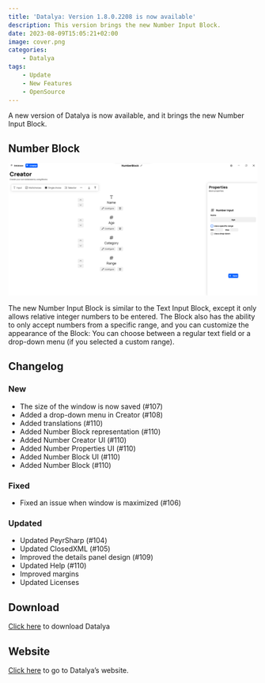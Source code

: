 ```yaml
---
title: 'Datalya: Version 1.8.0.2208 is now available'
description: This version brings the new Number Input Block.
date: 2023-08-09T15:05:21+02:00
image: cover.png
categories:
    - Datalya
tags:
    - Update
    - New Features
    - OpenSource
---
```


A new version of Datalya is now available, and it brings the new Number Input Block.

## Number Block
![The properties of the number block](1.png)

The new Number Input Block is similar to the Text Input Block, except it only allows relative integer numbers to be entered. The Block also has the ability to only accept numbers from a specific range, and you can customize the appearance of the Block: You can choose between a regular text field or a drop-down menu (if you selected a custom range).

## Changelog
### New
- The size of the window is now saved (#107)
- Added a drop-down menu in Creator (#108)
- Added translations (#110)
- Added Number Block representation (#110)
- Added Number Creator UI (#110)
- Added Number Properties UI (#110)
- Added Number Block UI (#110)
- Added Number Block (#110)

### Fixed
- Fixed an issue when window is maximized (#106)

### Updated
- Updated PeyrSharp (#104)
- Updated ClosedXML (#105)
- Improved the details panel design (#109)
- Updated Help (#110)
- Improved margins
- Updated Licenses

## Download

[Click here](https://tinyurl.com/DownloadDatalya) to download Datalya

## Website

[Click here](https://datalya.leocorporation.dev/) to go to Datalya’s website.